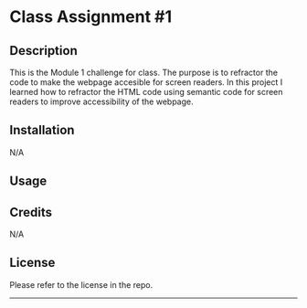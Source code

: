 # Class Assignment #1

## Description

This is the Module 1 challenge for class. The purpose is to refractor the code to make the webpage accesible for screen readers. In this project I learned how to refractor the HTML code using semantic code for screen readers to improve accessibility of the webpage.

## Installation

N/A

## Usage



## Credits

N/A

## License

Please refer to the license in the repo.

---
